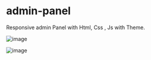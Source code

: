 # admin-panel
Responsive admin Panel with Html, Css , Js with  Theme.


![image](https://github.com/user-attachments/assets/9aff8a67-a1bc-4e00-b697-0306dde5a3c7)


![image](https://github.com/user-attachments/assets/3cc50e45-436e-4f7d-a8bb-10514a2d484b)


